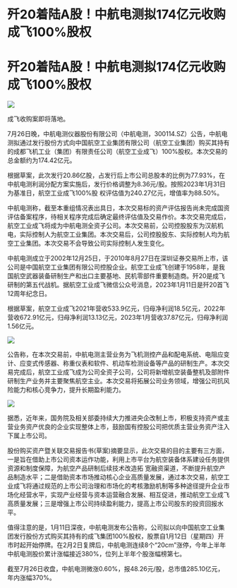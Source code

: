 # 歼20着陆A股！中航电测拟174亿元收购成飞100%股权

# 歼20着陆A股！中航电测拟174亿元收购成飞100%股权

![](https://inews.gtimg.com/newsapp_bt/0/15815096794/1000)

成飞收购案即将落地。

7月26日晚，中航电测仪器股份有限公司（中航电测，300114.SZ）公告，中航电测拟通过发行股份方式向中国航空工业集团有限公司（航空工业集团）购买其持有的成都飞机工业（集团）有限责任公司（航空工业成飞）100%股权。本次交易的总金额约为174.42亿元。

根据草案，此次发行20.86亿股，占发行后上市公司总股本的比例为77.93%，在中航电测利润分配方案实施后，发行价格调整为8.36元/股。按照2023年1月31日为基准日，航空工业成飞100%股
权评估值为240.27亿元，增值率为88.50%。

中航电测称，截至本重组情况表出具日，本次交易标的资产评估报告尚未完成国资评估备案程序，待相关程序完成后确定最终评估值及交易作价。本次交易完成后，航空工业成飞将成为中航电测全资子公司。本次交易前，公司控股股东为汉航机电，实际控制人为航空工业集团。本次交易后，公司控股股东、实际控制人均为航空工业集团。本次交易不会导致公司实际控制人发生变化。

中航电测成立于2002年12月25日，于2010年8月27日在深圳证券交易所上市，该公司是中国航空工业集团有限公司控股企业。航空工业成飞创建于1958年，是我国航空武器装备研制生产和出口主要基地、民机零部件重要制造商。歼20是成飞研制的第五代战机。据航空工业成飞微信公众号消息，2023年1月11日是歼20首飞12周年纪念日。

根据草案，航空工业成飞2021年营收533.9亿元，归母净利润18.5亿元，2022年营收672.91亿元，归母净利润13.13亿元，2023年1月营收37.87亿元，归母净利润1.56亿元。

![](https://inews.gtimg.com/newsapp_bt/0/15815096801/1000)

公告称，在本次交易前，中航电测主营业务为飞机测控产品和配电系统、电阻应变计、应变式传感器、称重仪表和软件、机动车检测设备等产品的研制生产。本次交易完成后，航空工业成飞成为公司全资子公司，公司将新增航空装备整机及部附件研制生产业务并主要聚焦航空主业。本次交易将拓展公司业务领域，增强公司抗风险能力和核心竞争力，提升长期盈利能力。

![](https://inews.gtimg.com/newsapp_bt/0/15815096802/1000)

据悉，近年来，国务院及相关部委持续大力推进央企改制上市，积极支持资产或主营业务资产优良的企业实现整体上市，鼓励国有控股公司把优质主营业务资产注入下属上市公司。

股份购买资产暨关联交易报告书(草案)摘要显示，此次交易的目的主要有三方面，一是旨在借助上市公司资本运作功能，利用上市平台为航空装备体系建设任务提供资源和制度保障，为航空产品研制后续技术改造拓
宽融资渠道，不断提升航空产品制造水平；二是借助资本市场推动核心企业高质量发展，通过本次交易，航空工业成飞将通过规范的上市公司治理和市场化的考核激励机制等多种途径提升企业市场化经营水平，实现产业经营与资本运营融合发展、相互促进，推动航空工业成飞高质量发展；三是增强上市公司持续盈利能力，提高上市公司股东的投资回报水平。

值得注意的是，1月11日深夜，中航电测发布公告称，公司拟以向中国航空工业集团发行股份方式购买其持有的成飞集团100%股权，股票自1月12日（星期四）开市时起开始停牌。在2月2日复牌后，中航电测连续8个“20cm”涨停，今年上半年中航电测股价累计涨幅接近380%，位列上半年个股涨幅榜第七。

截至7月26日收盘，中航电测微涨0.60%，报48.26元/股，总市值285.10亿元，年内涨幅370%。

